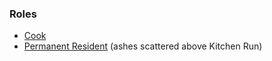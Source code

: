 
### Roles

* [Cook](Cook)
* [Permanent Resident](Permanent-Resident) (ashes scattered above Kitchen Run)


